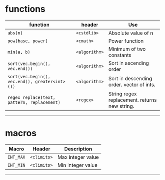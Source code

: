 
# functions

| function                                       | header        | Use                                           |
| ---------------------------------------------- | ------------- | --------------------------------------------- |
| `abs(n)`                                       | `<cstdlib>`   | Absolute value of n                           |
| `pow(base, power)`                             | `<cmath>`     | Power function                                |
| `min(a, b)`                                    | `<algorithm>` | Minimum of two constants                      |
| `sort(vec.begin(), vec.end())`                 | `<algorithm>` | Sort in ascending order                       |
| `sort(vec.begin(), vec.end(), greater<int>())` | `<algorithm>` | Sort in descending order. vector of ints.     |
| `regex_replace(text, pattern, replacement)`    | `<regex>`     | String regex replacement. returns new string. |

----
# macros

| Macro     | Header      | Description       |
| --------- | ----------- | ----------------- |
| `INT_MAX` | `<climits>` | Max integer value |
| `INT_MIN` | `<climits>` | Min integer value |

----
